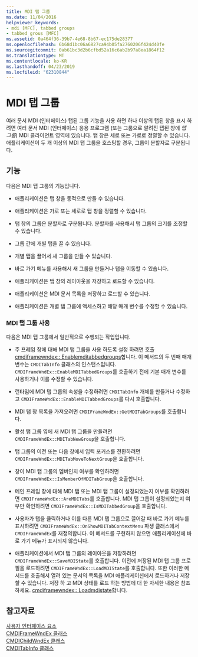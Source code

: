 ```yaml
---
title: MDI 탭 그룹
ms.date: 11/04/2016
helpviewer_keywords:
- mdi [MFC], tabbed groups
- tabbed grous [MFC]
ms.assetid: 0a464f36-39b7-4e68-8b67-ec175de28377
ms.openlocfilehash: 6b68d1bc06a6827ca94b05fa2760206f424d40fe
ms.sourcegitcommit: 0ab61bc3d2b6cfbd52a16c6ab2b97a8ea1864f12
ms.translationtype: MT
ms.contentlocale: ko-KR
ms.lasthandoff: 04/23/2019
ms.locfileid: "62310844"
---
```

# <a name="mdi-tabbed-groups"></a>MDI 탭 그룹

여러 문서 MDI (인터페이스) 탭된 그룹 기능을 사용 하면 하나 이상의 탭된 창을 표시 하려면 여러 문서 MDI (인터페이스) 응용 프로그램 (또는 그룹으로 알려진 탭된 창에 *탭 그룹*) MDI 클라이언트 영역에 있습니다. 탭 창은 세로 또는 가로로 정렬할 수 있습니다. 애플리케이션이 두 개 이상의 MDI 탭 그룹을 호스팅할 경우, 그룹이 분할자로 구분됩니다.

## <a name="features"></a>기능

다음은 MDI 탭 그룹의 기능입니다.

- 애플리케이션은 탭 창을 동적으로 만들 수 있습니다.

- 애플리케이션은 가로 또는 세로로 탭 창을 정렬할 수 있습니다.

- 탭 창의 그룹은 분할자로 구분됩니다. 분할자를 사용해서 탭 그룹의 크기를 조정할 수 있습니다.

- 그룹 간에 개별 탭을 끌 수 있습니다.

- 개별 탭을 끌어서 새 그룹을 만들 수 있습니다.

- 바로 가기 메뉴를 사용해서 새 그룹을 만들거나 탭을 이동할 수 있습니다.

- 애플리케이션은 탭 창의 레이아웃을 저장하고 로드할 수 있습니다.

- 애플리케이션은 MDI 문서 목록을 저장하고 로드할 수 있습니다.

- 애플리케이션은 개별 탭 그룹에 액세스하고 해당 매개 변수를 수정할 수 있습니다.

### <a name="using-mdi-tabbed-groups"></a>MDI 탭 그룹 사용

다음은 MDI 탭 그룹에서 일반적으로 수행되는 작업입니다.

- 주 프레임 창에 대해 MDI 탭 그룹을 사용 하도록 설정 하려면 호출 [cmdiframewndex:: Enablemditabbedgroups](../mfc/reference/cmdiframewndex-class.md#enablemditabbedgroups)합니다. 이 메서드의 두 번째 매개 변수는 `CMDITabInfo` 클래스의 인스턴스입니다. `CMDIFrameWndEx::EnableMDITabbedGroups`를 호출하기 전에 기본 매개 변수를 사용하거나 이를 수정할 수 있습니다.

- 런타임에 MDI 탭 그룹의 속성을 수정하려면 `CMDITabInfo` 개체를 만들거나 수정하고 `CMDIFrameWndEx::EnableMDITabbedGroups`를 다시 호출합니다.

- MDI 탭 창 목록을 가져오려면 `CMDIFrameWndEx::GetMDITabGroups`를 호출합니다.

- 활성 탭 그룹 옆에 새 MDI 탭 그룹을 만들려면 `CMDIFrameWndEx::MDITabNewGroup`을 호출합니다.

- 탭 그룹의 이전 또는 다음 창에서 입력 포커스를 전환하려면 `CMDIFrameWndEx::MDITabMoveToNextGroup`을 호출합니다.

- 창이 MDI 탭 그룹의 멤버인지 여부를 확인하려면 `CMDIFrameWndEx::IsMemberOfMDITabGroup`을 호출합니다.

- 메인 프레임 창에 대해 MDI 탭 또는 MDI 탭 그룹이 설정되었는지 여부를 확인하려면 `CMDIFrameWndEx::AreMDITabs`를 호출합니다. MDI 탭 그룹이 설정되었는지 여부만 확인하려면 `CMDIFrameWndEx::IsMDITabbedGroup`을 호출합니다.

- 사용자가 탭을 클릭하거나 이를 다른 MDI 탭 그룹으로 끌어갈 때 바로 가기 메뉴를 표시하려면 `CMDIFrameWndEx::OnShowMDITabContextMenu` 파생 클래스에서 `CMDIFrameWndEx`를 재정의합니다. 이 메서드를 구현하지 않으면 애플리케이션에 바로 가기 메뉴가 표시되지 않습니다.

- 애플리케이션에서 MDI 탭 그룹의 레이아웃을 저장하려면 `CMDIFrameWndEx::SaveMDIState`를 호출합니다. 이전에 저장된 MDI 탭 그룹 프로필을 로드하려면 `CMDIFrameWndEx::LoadMDIState`를 호출합니다. 또한 이러한 메서드를 호출해서 열려 있는 문서의 목록을 MDI 애플리케이션에서 로드하거나 저장할 수 있습니다. 저장 하 고 MDI 상태를 로드 하는 방법에 대 한 자세한 내용은 참조 하세요. [cmdiframewndex:: Loadmdistate](../mfc/reference/cmdiframewndex-class.md#loadmdistate)합니다.

## <a name="see-also"></a>참고자료

[사용자 인터페이스 요소](../mfc/user-interface-elements-mfc.md)<br/>
[CMDIFrameWndEx 클래스](../mfc/reference/cmdiframewndex-class.md)<br/>
[CMDIChildWndEx 클래스](../mfc/reference/cmdichildwndex-class.md)<br/>
[CMDITabInfo 클래스](../mfc/reference/cmditabinfo-class.md)
